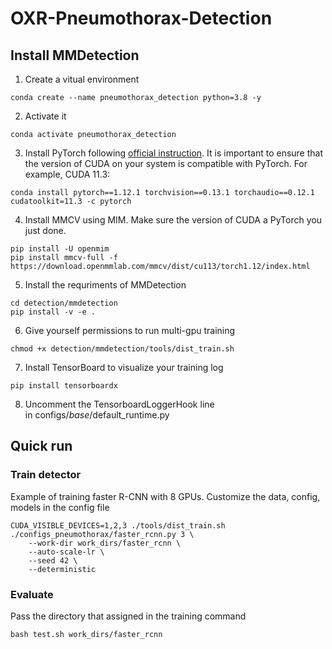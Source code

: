 # OXR-Pneumothorax-Detection
## Install MMDetection
1. Create a vitual environment
```
conda create --name pneumothorax_detection python=3.8 -y
```
2. Activate it
```
conda activate pneumothorax_detection
```
3. Install PyTorch following [official instruction](https://pytorch.org/get-started/locally/). It is important to ensure that the version of CUDA on your system is compatible with PyTorch. For example, CUDA 11.3:
```
conda install pytorch==1.12.1 torchvision==0.13.1 torchaudio==0.12.1 cudatoolkit=11.3 -c pytorch
```
4. Install MMCV using MIM. Make sure the version of CUDA a PyTorch you just done.
```
pip install -U openmim
pip install mmcv-full -f https://download.openmmlab.com/mmcv/dist/cu113/torch1.12/index.html
```
5. Install the requriments of MMDetection
```
cd detection/mmdetection
pip install -v -e .
```
6. Give yourself permissions to run multi-gpu training
```
chmod +x detection/mmdetection/tools/dist_train.sh
```
7. Install TensorBoard to visualize your training log
```
pip install tensorboardx
```
8. Uncomment the TensorboardLoggerHook line in configs/_base_/default_runtime.py
## Quick run
### Train detector
Example of training faster R-CNN with 8 GPUs. Customize the data, config, models in the config file
```
CUDA_VISIBLE_DEVICES=1,2,3 ./tools/dist_train.sh ./configs_pneumothorax/faster_rcnn.py 3 \
    --work-dir work_dirs/faster_rcnn \
    --auto-scale-lr \
    --seed 42 \
    --deterministic
```
### Evaluate 
Pass the directory that assigned in the training command
```
bash test.sh work_dirs/faster_rcnn
```
